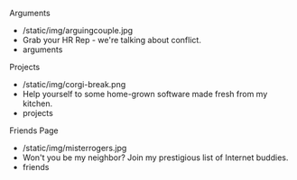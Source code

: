 Arguments

* /static/img/arguingcouple.jpg
* Grab your HR Rep - we're talking about conflict.
* arguments

Projects

* /static/img/corgi-break.png
* Help yourself to some home-grown software made fresh from my kitchen.
* projects

Friends Page

* /static/img/misterrogers.jpg
* Won't you be my neighbor?  Join my prestigious list of Internet buddies.
* friends
